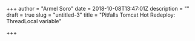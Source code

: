 +++
author = "Armel Soro"
date = 2018-10-08T13:47:01Z
description = ""
draft = true
slug = "untitled-3"
title = "Pitfalls Tomcat Hot Redeploy: ThreadLocal variable"

+++




